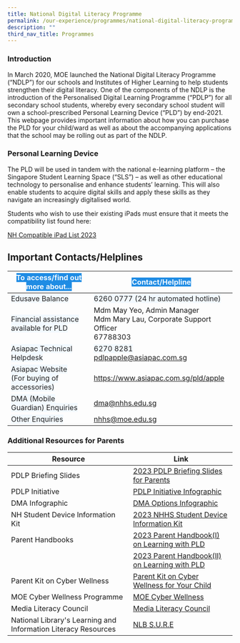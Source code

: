 ```yaml
---
title: National Digital Literacy Programme
permalink: /our-experience/programmes/national-digital-literacy-programme/
description: ""
third_nav_title: Programmes
---
```

### Introduction

In March 2020, MOE launched the National Digital Literacy Programme (“NDLP”) for our schools and Institutes of Higher Learning to help students strengthen their digital literacy. One of the components of the NDLP is the introduction of the Personalised Digital Learning Programme (“PDLP”) for all secondary school students, whereby every secondary school student will own a school-prescribed Personal Learning Device (“PLD”) by end-2021. This webpage provides important information about how you can purchase the PLD for your child/ward as well as about the accompanying applications that the school may be rolling out as part of the NDLP.

### Personal Learning Device


The PLD will be used in tandem with the national e-learning platform – the Singapore Student Learning Space (“SLS”) – as well as other educational technology to personalise and enhance students’ learning. This will also enable students to acquire digital skills and apply these skills as they navigate an increasingly digitalised world. 

Students who wish to use their existing iPads must ensure that it meets the compatibility list found here:

[NH Compatible iPad List 2023](/files/PDLP/NH%20Compatible%20iPad%20List_2023.pdf)

## Important Contacts/Helplines



<table class="tg">
<thead>
  <tr>
    <th class="tg-8s0f"><span style="color:#F2F9FF;background-color:#1F8CE4">To access/find out more about...</span></th>
    <th class="tg-8s0f"><span style="color:#F2F9FF;background-color:#1F8CE4">Contact/Helpline</span></th>
  </tr>
</thead>
<tbody>
  <tr>
    <td class="tg-aaqb"><span style="color:#222;background-color:#F2F9FF">Edusave Balance</span></td>
    <td class="tg-aaqb"><span style="color:#222;background-color:#F2F9FF">6260 0777 (24 hr automated hotline)</span></td>
  </tr>
  <tr>
    <td class="tg-aaqb"><span style="color:#222;background-color:#F2F9FF">Financial assistance available for PLD</span></td>
    <td class="tg-2w19">Mdm May Yeo, Admin Manager<br>Mdm Mary Lau, Corporate Support Officer<br>67788303</td>
  </tr>
  <tr>
    <td class="tg-aaqb"><span style="color:#222;background-color:#F2F9FF"> Asiapac Technical Helpdesk</span></td>
    <td class="tg-aaqb"><span style="color:#222;background-color:#F2F9FF">6270 8281</span><br><a href="mailto:pdlpapple@asiapac.com.sg">pdlpapple@asiapac.com.sg</a><br></td>
  </tr>
  <tr>
    <td class="tg-aaqb"><span style="color:#222;background-color:#F2F9FF"> Asiapac Website</span><br><span style="color:#222;background-color:#F2F9FF">(For buying of accessories)</span></td>
    <td class="tg-r9z4"><a href="https://www.asiapac.com.sg/pld/apple">https://www.asiapac.com.sg/pld/apple</a><br></td>
  </tr>
  <tr>
    <td class="tg-aaqb"><span style="color:#222;background-color:#F2F9FF"> DMA (Mobile Guardian) Enquiries</span></td>
    <td class="tg-r9z4"><a href="mailto:dma@nhhs.edu.sg">dma@nhhs.edu.sg</a></td>
  </tr>
  <tr>
    <td class="tg-aaqb"><span style="color:#222;background-color:#F2F9FF">Other Enquiries </span></td>
    <td class="tg-r9z4"><a href="mailto:nhhs@moe.edu.sg">nhhs@moe.edu.sg</a></td>
  </tr>
</tbody>
</table>

### Additional Resources for Parents



|Resource | Link | 
| -------- | -------- | 
| PDLP Briefing Slides    | [2023 PDLP Briefing Slides for Parents](/files/PDLP/Briefing%20for%20Parents%20PDLP%202023.pdf)     |
|PDLP Initiative| [PDLP Initiative Infographic](/files/PDLP/PLD%20Initiative%20Infographic.pdf)
|DMA Infographic| [DMA Options Infographic](/files/PDLP/DMA%20option%20Infographic.pdf)
|NH Student Device Information Kit| [2023 NHHS Student Device Information Kit ](/files/PDLP/NHHS%20Student%20Device%20Information%20Kit%202023.pdf)
|Parent Handbooks | [2023 Parent Handbook(I) on Learning with PLD](/files/PDLP/Parent%20Handbook%20(I)%20on%20Learning%20with%20a%20PLD_2023.pdf)
|                                 |[2023 Parent Handbook(II) on Learning with PLD](/files/PDLP/Parent%20Handbook%20(II)%20on%20Learning%20with%20a%20PLD_2023.pdf)
|Parent Kit on Cyber Wellness| [Parent Kit on Cyber Wellness for Your Child](https://go.gov.sg/moe-cyber-wellness)
|MOE Cyber Wellness Programme|[MOE Cyber Wellness](https://www.moe.gov.sg/programmes/cyber-wellness/)
|Media Literacy Council|[Media Literacy Council](https://go.gov.sg/better-internet-sg)
|National Library's Learning and Information Literacy Resources|[NLB S.U.R.E](https://sure.nlb.gov.sg/)
